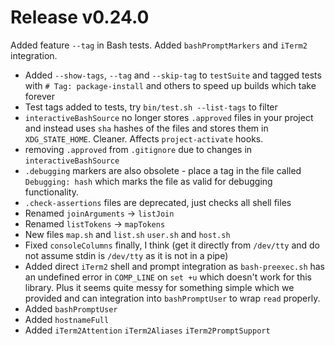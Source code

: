 # Release v0.24.0

Added feature `--tag` in Bash tests. Added `bashPromptMarkers` and `iTerm2` integration.

- Added `--show-tags`, `--tag` and `--skip-tag` to `testSuite` and tagged tests with `# Tag: package-install` and others to speed up builds which take forever
- Test tags added to tests, try `bin/test.sh --list-tags` to filter
- `interactiveBashSource` no longer stores `.approved` files in your project and instead uses `sha` hashes of the files and stores them in `XDG_STATE_HOME`. Cleaner. Affects `project-activate` hooks.
- removing `.approved` from `.gitignore` due to changes in `interactiveBashSource`
- `.debugging` markers are also obsolete - place a tag in the file called `Debugging: hash` which marks the file as valid for debugging functionality.
- `.check-assertions` files are deprecated, just checks all shell files
- Renamed `joinArguments` -> `listJoin`
- Renamed `listTokens` -> `mapTokens`
- New files `map.sh` and `list.sh` `user.sh` and `host.sh`
- Fixed `consoleColumns` finally, I think (get it directly from `/dev/tty` and do not assume stdin is `/dev/tty` as it is not in a pipe)
- Added direct `iTerm2` shell and prompt integration as `bash-preexec.sh` has an undefined error in `COMP_LINE` on `set +u` which doesn't work for this library. Plus it seems quite messy for something simple which we provided and can integration into `bashPromptUser` to wrap `read` properly.
- Added `bashPromptUser`
- Added `hostnameFull`
- Added `iTerm2Attention` `iTerm2Aliases` `iTerm2PromptSupport`
